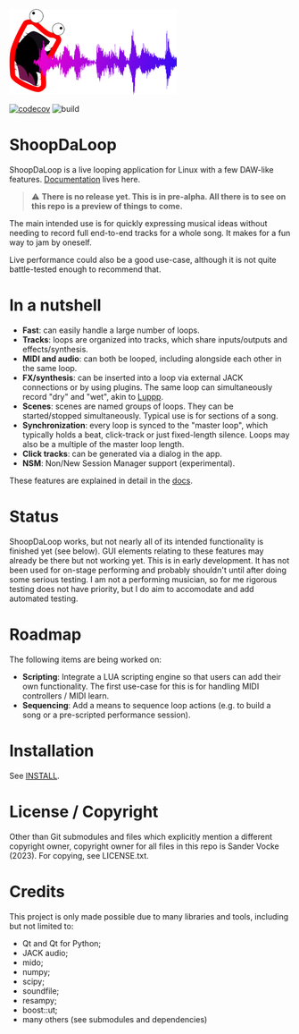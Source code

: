 ![Logo](./src/shoopdaloop/resources/logo-small.png)

[![codecov](https://codecov.io/github/SanderVocke/shoopdaloop/graph/badge.svg?token=15RLMBAYV7)](https://codecov.io/github/SanderVocke/shoopdaloop)
![build](https://github.com/sandervocke/shoopdaloop/actions/workflows/build_and_test.yml/badge.svg)

# ShoopDaLoop

ShoopDaLoop is a live looping application for Linux with a few DAW-like features. [Documentation](https://sandervocke.github.io/shoopdaloop/) lives here.

> :warning: **There is no release yet. This is in pre-alpha. All there is to see on this repo is a preview of things to come.**

The main intended use is for quickly expressing musical ideas without needing to record full end-to-end tracks for a whole song. It makes for a fun way to jam by oneself.

Live performance could also be a good use-case, although it is not quite battle-tested enough to recommend that.

# In a nutshell

- **Fast**: can easily handle a large number of loops.
- **Tracks**: loops are organized into tracks, which share inputs/outputs and effects/synthesis.
- **MIDI and audio**: can both be looped, including alongside each other in the same loop.
- **FX/synthesis**: can be inserted into a loop via external JACK connections or by using plugins. The same loop can simultaneously record "dry" and "wet", akin to [Luppp](http://openavproductions.com/luppp/).
- **Scenes**: scenes are named groups of loops. They can be started/stopped simultaneously. Typical use is for sections of a song.
- **Synchronization**: every loop is synced to the "master loop", which typically holds a beat, click-track or just fixed-length silence. Loops may also be a multiple of the master loop length.
- **Click tracks**: can be generated via a dialog in the app.
- **NSM**: Non/New Session Manager support (experimental).

These features are explained in detail in the [docs](https://sandervocke.github.io/shoopdaloop/).

# Status

ShoopDaLoop works, but not nearly all of its intended functionality is finished yet (see below). GUI elements relating to these features may already be there but not working yet.
This is in early development. It has not been used for on-stage performing and probably shouldn't until after doing some serious testing.
I am not a performing musician, so for me rigorous testing does not have priority, but I do aim to accomodate and add automated testing.

# Roadmap

The following items are being worked on:

- **Scripting**: Integrate a LUA scripting engine so that users can add their own functionality. The first use-case for this is for handling MIDI controllers / MIDI learn.
- **Sequencing**: Add a means to sequence loop actions (e.g. to build a song or a pre-scripted performance session).

# Installation

See [INSTALL](INSTALL.md).

# License / Copyright

Other than Git submodules and files which explicitly mention a different copyright owner, copyright owner for all files in this repo is Sander Vocke (2023).
For copying, see LICENSE.txt.

# Credits

This project is only made possible due to many libraries and tools, including but not limited to:
   
   - Qt and Qt for Python;
   - JACK audio;
   - mido;
   - numpy;
   - scipy;
   - soundfile;
   - resampy;
   - boost::ut;
   - many others (see submodules and dependencies)
